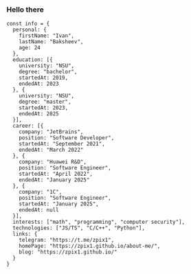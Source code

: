 ### Hello there

```JS
const info = {
  personal: {
    firstName: "Ivan",
    lastName: "Baksheev",
    age: 24
  },
  education: [{
    university: "NSU",
    degree: "bachelor",
    startedAt: 2019,
    endedAt: 2023
  }, {
    university: "NSU",
    degree: "master",
    startedAt: 2023,
    endedAt: 2025
  }],
  career: [{
    company: "JetBrains",
    position: "Software Developer",
    startedAt: "September 2021",
    endedAt: "March 2022"
  }, {
    company: "Huawei R&D",
    position: "Software Engineer",
    startedAt: "April 2022",
    endedAt: "January 2025"
  }, {
    company: "1C",
    position: "Software Engineer",
    startedAt: "January 2025",
    endedAt: null
  }],
  interests: ["math", "programming", "computer security"],
  technologies: ["JS/TS", "C/C++", "Python"],
  links: {
    telegram: "https://t.me/zpix1",
    homePage: "https://zpix1.github.io/about-me/",
    blog: "https://zpix1.github.io/"
  }
}
```


<!--
**zpix1/zpix1** is a ✨ _special_ ✨ repository because its `README.md` (this file) appears on your GitHub profile.

Here are some ideas to get you started:

- 🔭 I’m currently working on ...
- 🌱 I’m currently learning ...
- 👯 I’m looking to collaborate on ...
- 🤔 I’m looking for help with ...
- 💬 Ask me about ...
- 📫 How to reach me: ...
- 😄 Pronouns: ...
- ⚡ Fun fact: ...
-->
